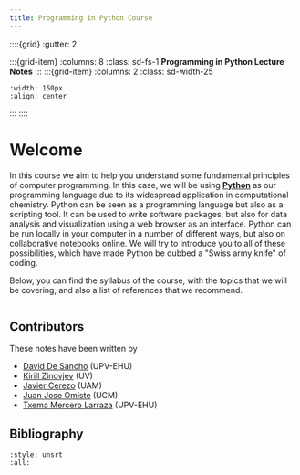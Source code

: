 ```yaml
---
title: Programming in Python Course
---
```

::::{grid}
:gutter: 2

:::{grid-item}
:columns: 8
:class: sd-fs-1
**Programming in Python Lecture Notes**
:::
:::{grid-item}
:columns: 2 
:class: sd-width-25
```{image} images/Python-logo-notext.svg
:width: 150px
:align: center
```
:::
::::

# Welcome
In this course we aim to help you understand some 
fundamental principles of computer programming. 
In this case, we will be using 
[**Python**](https://www.python.org/) as our programming
language due to its widespread application in computational
chemistry. Python can be seen as a programming language 
but also as a scripting tool. It can be used to write 
software packages, but also for data analysis and 
visualization using a web browser as an interface. Python
can be run locally in your computer in a number of 
different ways, but also on collaborative notebooks online. 
We will try to introduce you to all of these possibilities, 
which have made Python be dubbed a "Swiss army knife" of coding.

Below, you can find the syllabus of the course, with the
topics that we will be covering, and also a list of
references that we recommend.

```{tableofcontents}
```

## Contributors
These notes have been written by
* [David De Sancho](https://github.com/daviddesancho) (UPV-EHU)
* [Kirill Zinovjev](https://github.com/kzinovjev) (UV)
* [Javier Cerezo](https://github.com/jcerezochem) (UAM)
* [Juan Jose Omiste](https://github.com/jjomiste) (UCM)
* [Txema Mercero Larraza](https://github.com/pobmelat) (UPV-EHU)

## Bibliography
```{bibliography}
:style: unsrt
:all:
```
